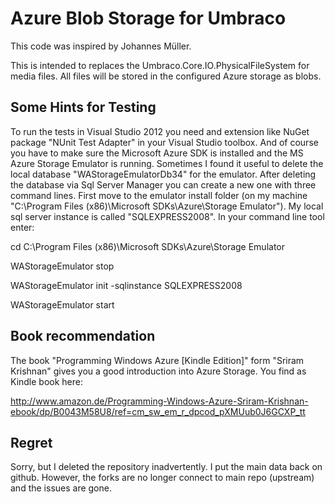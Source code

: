 Azure Blob Storage for Umbraco
==============================
This code was inspired by Johannes Müller.

This is intended to replaces the Umbraco.Core.IO.PhysicalFileSystem for media files. 
All files will be stored in the configured Azure storage as blobs.

Some Hints for Testing
-----------------------
To run the tests in Visual Studio 2012 you need and extension like NuGet package "NUnit Test Adapter" in your Visual Studio toolbox.
And of course you have to make sure the Microsoft Azure SDK is installed and the MS Azure Storage Emulator is running. 
Sometimes I found it useful to delete the local database "WAStorageEmulatorDb34" for the emulator. 
After deleting the database via Sql Server Manager you can create a new one with three command lines. 
First move to the emulator install folder (on my machine "C:\Program Files (x86)\Microsoft SDKs\Azure\Storage Emulator").
My local sql server instance is called "SQLEXPRESS2008".
In your command line tool enter:

cd C:\Program Files (x86)\Microsoft SDKs\Azure\Storage Emulator

WAStorageEmulator stop

WAStorageEmulator init -sqlinstance SQLEXPRESS2008

WAStorageEmulator start

Book recommendation
-------------------
The book "Programming Windows Azure [Kindle Edition]" form "Sriram Krishnan" gives you a good introduction into Azure Storage.
You find as Kindle book here:

http://www.amazon.de/Programming-Windows-Azure-Sriram-Krishnan-ebook/dp/B0043M58U8/ref=cm_sw_em_r_dpcod_pXMUub0J6GCXP_tt

Regret
-------
Sorry, but I deleted the repository inadvertently. I put the main data back on github. However, the forks are no longer connect to main repo (upstream) and the issues are gone. 
